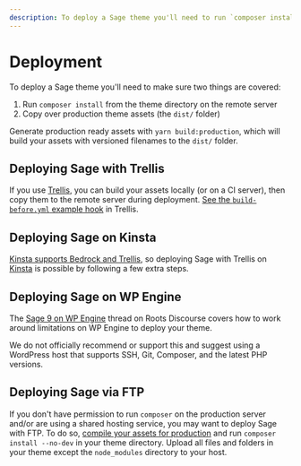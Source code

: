 ```yaml
---
description: To deploy a Sage theme you'll need to run `composer install` on the remote server, and copy over production theme assets built with `yarn build:production`.
---
```


# Deployment

To deploy a Sage theme you'll need to make sure two things are covered:

1. Run `composer install` from the theme directory on the remote server
2. Copy over production theme assets (the `dist/` folder)

Generate production ready assets with `yarn build:production`, which will build your assets with versioned filenames to the `dist/` folder.

## Deploying Sage with Trellis

If you use [Trellis](https://roots.io/trellis/), you can build your assets locally (or on a CI server), then copy them to the remote server during deployment. [See the `build-before.yml` example hook](https://github.com/roots/trellis/blob/master/deploy-hooks/build-before.yml) in Trellis.

## Deploying Sage on Kinsta

[Kinsta supports Bedrock and Trellis](https://kinsta.com/blog/bedrock-trellis/?kaid=OFDHAJIXUDIV), so deploying Sage with Trellis on [Kinsta](https://kinsta.com/?kaid=OFDHAJIXUDIV) is possible by following a few extra steps.

## Deploying Sage on WP Engine

The [Sage 9 on WP Engine](https://discourse.roots.io/t/sage-9-on-wpengine/9090) thread on Roots Discourse covers how to work around limitations on WP Engine to deploy your theme.

We do not officially recommend or support this and suggest using a WordPress host that supports SSH, Git, Composer, and the latest PHP versions.

## Deploying Sage via FTP

If you don't have permission to run `composer` on the production server and/or are using a shared hosting service, you may want to deploy Sage with FTP. To do so, [compile your assets for production](compiling-assets.md) and run `composer install --no-dev` in your theme directory. Upload all files and folders in your theme except the `node_modules` directory to your host.
